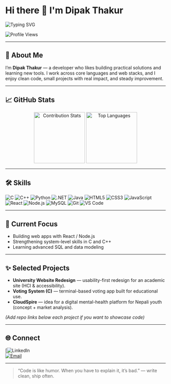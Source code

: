 # Hi there 👋 I'm Dipak Thakur

<img src="https://readme-typing-svg.herokuapp.com?font=Fira+Code&size=28&pause=1200&color=0077B5&width=780&height=50&lines=Hi,+I'm+Dipak+Thakur;Learner+%7C+Developer+%7C+Problem+Solver;C+|+C+++|+Python+|+.NET+|+Java+|+Web+Dev" alt="Typing SVG">

![Profile Views](https://komarev.com/ghpvc/?username=dipak-thakur&label=Profile%20Views&color=0e75b6&style=flat)

---

## 🚀 About Me
I’m **Dipak Thakur** — a developer who likes building practical solutions and learning new tools. I work across core languages and web stacks, and I enjoy clean code, small projects with real impact, and steady improvement.

---

## 📈 GitHub Stats
<p align="center">
  <img src="https://github-contribution-stats.vercel.app/api?username=dipak-thakur&show_icons=true" alt="Contribution Stats" height="160px"/>
  <img src="https://github-readme-stats.vercel.app/api/top-langs/?username=dipak-thakur&layout=compact" alt="Top Languages" height="160px"/>
</p>

---

## 🛠️ Skills

![C](https://img.shields.io/badge/C-00599C?style=for-the-badge&logo=c&logoColor=white)
![C++](https://img.shields.io/badge/C++-00599C?style=for-the-badge&logo=cplusplus&logoColor=white)
![Python](https://img.shields.io/badge/Python-3776AB?style=for-the-badge&logo=python&logoColor=white)
![.NET](https://img.shields.io/badge/.NET-512BD4?style=for-the-badge&logo=dotnet&logoColor=white)
![Java](https://img.shields.io/badge/Java-007396?style=for-the-badge&logo=java&logoColor=white)
![HTML5](https://img.shields.io/badge/HTML5-E34F26?style=for-the-badge&logo=html5&logoColor=white)
![CSS3](https://img.shields.io/badge/CSS3-1572B6?style=for-the-badge&logo=css3&logoColor=white)
![JavaScript](https://img.shields.io/badge/JavaScript-F7DF1E?style=for-the-badge&logo=javascript&logoColor=black)
![React](https://img.shields.io/badge/React-61DAFB?style=for-the-badge&logo=react&logoColor=black)
![Node.js](https://img.shields.io/badge/Node.js-339933?style=for-the-badge&logo=nodedotjs&logoColor=white)
![MySQL](https://img.shields.io/badge/MySQL-4479A1?style=for-the-badge&logo=mysql&logoColor=white)
![Git](https://img.shields.io/badge/Git-F05032?style=for-the-badge&logo=git&logoColor=white)
![VS Code](https://img.shields.io/badge/VS%20Code-0078D4?style=for-the-badge&logo=visual-studio-code&logoColor=white)

---

## 🔭 Current Focus
- Building web apps with React / Node.js  
- Strengthening system-level skills in C and C++  
- Learning advanced SQL and data modeling

---

## ✨ Selected Projects
- **University Website Redesign** — usability-first redesign for an academic site (HCI & accessibility).  
- **Voting System (C)** — terminal-based voting app built for educational use.  
- **CloudSpire** — idea for a digital mental-health platform for Nepali youth (concept + market analysis).

*(Add repo links below each project if you want to showcase code)*

---

## 🌐 Connect
[![LinkedIn](https://www.linkedin.com/in/dipak-thakur-680510374/)  
[![Email](https://img.shields.io/badge/Email-D14836?style=for-the-badge&logo=gmail&logoColor=white)](mailto:thakurrn132@gmail.com)

---

> “Code is like humor. When you have to explain it, it’s bad.” — write clean, ship often.

